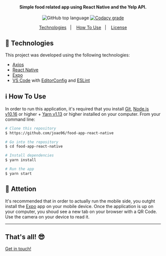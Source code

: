 <h4 align="center">
  Simple food related app using React Native and the Yelp API.
</h4>
<p align="center">
  <img alt="GitHub top language" src="https://img.shields.io/badge/javascript-100%25-yellow">

  <a href="https://www.codacy.com/manual/joao96/dev-radar?utm_source=github.com&amp;utm_medium=referral&amp;utm_content=joao96/dev-radar&amp;utm_campaign=Badge_Grade">
    <img alt="Codacy grade" src="https://img.shields.io/badge/code%20quality-B-green">
  </a>
</p>

<p align="center">
  <a href="#checkered_flag-technologies">Technologies</a>&nbsp;&nbsp;&nbsp;|&nbsp;&nbsp;&nbsp;
  <a href="#information_source-how-to-use">How To Use</a>&nbsp;&nbsp;&nbsp;|&nbsp;&nbsp;&nbsp;
  <a href="#memo-license">License</a>
</p>

## :checkered_flag: Technologies

This project was developed using the following technologies:

-  [Axios](https://github.com/axios/axios)
-  [React Native](https://facebook.github.io/react-native/)
-  [Expo](https://expo.io/)
-  [VS Code][vc] with [EditorConfig][vceditconfig] and [ESLint][vceslint]

## :information_source: How To Use

In order to run this application, it's required that you install [Git](https://git-scm.com), [Node.js v10.16][nodejs] or higher + [Yarn v1.13][yarn] or higher installed on your computer. From your command line:

```bash
# Clone this repository
$ https://github.com/joao96/food-app-react-native

# Go into the repository
$ cd food-app-react-native

# Install dependencies
$ yarn install

# Run the app
$ yarn start
```

## :rotating_light: Attetion
It's recommended that in order to actually run the mobile side, you outght install the [Expo](https://expo.io/) app on your mobile device. Once the application is up on your computer, you shoud see a new tab on your browser with a QR Code. Use the camera on your device to read it.

---

## That's all! 😎

[Get in touch!](https://www.linkedin.com/in/jvpoletti/)

[nodejs]: https://nodejs.org/
[yarn]: https://yarnpkg.com/
[vc]: https://code.visualstudio.com/
[vceditconfig]: https://marketplace.visualstudio.com/items?itemName=EditorConfig.EditorConfig
[vceslint]: https://marketplace.visualstudio.com/items?itemName=dbaeumer.vscode-eslint
